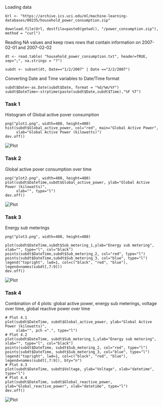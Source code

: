 Loading data

```{r}
Url <- "https://archive.ics.uci.edu/ml/machine-learning-databases/00235/household_power_consumption.zip"

download.file(Url, destfile=paste0(getwd(), "/power_consumption.zip"), method = "curl")

```

Reading NA values and keep rows rows that contain information on 2007-02-01 and 2007-02-02
```{r}
dt <- read.table( "household_power_consumption.txt", header=TRUE, sep=";", na.strings = "?")

subdt <- subset(dt, Date=="1/2/2007" | Date =="2/2/2007")
```
Converting Date and Time variables to Date/Time format
```{r}
subdt$Date<-as.Date(subdt$Date, format = "%d/%m/%Y")
subdt$DateTime<-strptime(paste(subdt$Date,subdt$Time),"%F %T")
```

### Task 1
Histogram of Global active pover consumption

```{r}
png("plot1.png", width=480, height=480)
hist(subdt$Global_active_power, col="red", main="Global Active Power", 
     xlab="Global Active Power (kilowatts)")
dev.off()
```
![Plot]( https://github.com/Mariia97/R_CourseKNU/blob/master/plot1.png)

### Task 2
Global active pover consumption over time

```{r}
png("plot2.png", width=480, height=480)
plot(subdt$DateTime,subdt$Global_active_power, ylab="Global Active Power (kilowatts)", 
     xlab="", type="l")
dev.off()
```
![Plot]( https://github.com/Mariia97/R_CourseKNU/blob/master/plot2.png)

### Task 3
Energy sub meterings
```{r}
png("plot3.png", width=480, height=480)

plot(subdt$DateTime,subdt$Sub_metering_1,ylab="Energy sub metering", xlab="", type="l", col="black")
points(subdt$DateTime,subdt$Sub_metering_2, col="red", type="l")
points(subdt$DateTime,subdt$Sub_metering_3, col="blue", type="l")
legend("topright", lwd=1, col=c("black", "red", "blue"), legend=names(subdt[,7:9]))
dev.off()
```
![Plot]( https://github.com/Mariia97/R_CourseKNU/blob/master/plot3.png)


### Task 4
Combination of 4 plots: global active power, energy sub meterings, voltage over time, global reactive power over time
```{r}
# Plot 4.1
plot(subdt$DateTime, subdt$Global_active_power, ylab="Global Active Power (kilowatts)", 
     xlab="", pch =".", type="l")
# Plot 4.2
plot(subdt$DateTime, subdt$Sub_metering_1,ylab="Energy sub metering", xlab="", type="l", col="black")
points(subdt$DateTime, subdt$Sub_metering_2, col="red", type="l")
points(subdt$DateTime, subdt$Sub_metering_3, col="blue", type="l")
legend("topright", lwd=1, col=c("black", "red", "blue"), legend=names(subdt[,7:9]), bty="n")
# Plot 4.3
plot(subdt$DateTime, subdt$Voltage, ylab="Voltage", xlab="datetime", type="l")
# Plot 4.4
plot(subdt$DateTime, subdt$Global_reactive_power, ylab="Global_reactive_power", xlab="datetime", type="l")
dev.off()

```

![Plot]( https://github.com/Mariia97/R_CourseKNU/blob/master/plot4.png)

